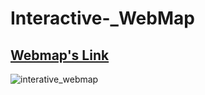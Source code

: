 # Interactive-_WebMap
## [Webmap's Link](https://xiaoxixiaxx.github.io/Interactive_WebMap/)
![interative_webmap](https://user-images.githubusercontent.com/77243665/124209006-a3566180-da9d-11eb-8efe-5b847327b5e0.JPG)
